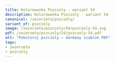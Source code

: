 ```yaml
---
title: Kolorowanka Pszczoly - wariant 54
description: Kolorowanka Pszczoly - wariant 54
canonical: /zwierzeta/pszczoly/
variant_of: pszczoly
image: /zwierzeta/pszczoly/54/pszczoly-54.svg
pdf: /zwierzeta/pszczoly/54/pszczoly-54.pdf
alt: "Pokoloruj pszczoly – darmowy szablon PDF"
tags:
- zwierzeta
- pszczoly
---
```

